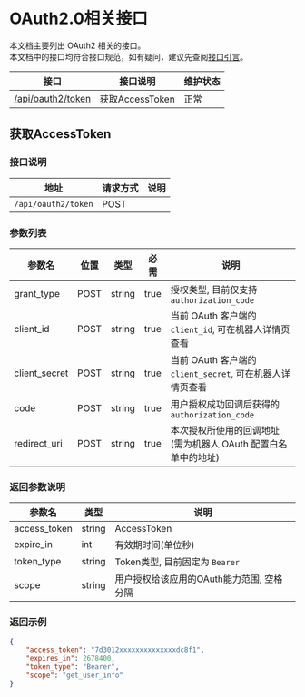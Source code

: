 # OAuth2.0相关接口

本文档主要列出 OAuth2 相关的接口。  
本文档中的接口均符合接口规范，如有疑问，建议先查阅[接口引言](https://developer.kookapp.cn/doc/reference)。

| 接口                                  | 接口说明          | 维护状态 |
|-------------------------------------|---------------|------|
| [/api/oauth2/token](#获取AccessToken) | 获取AccessToken | 正常   |

## 获取AccessToken

### 接口说明

| 地址                  | 请求方式 | 说明  |
|---------------------|------|-----|
| `/api/oauth2/token` | POST |     |

### 参数列表

| 参数名           | 位置   | 类型     | 必需   | 说明                                        |
|---------------|------|--------|------|-------------------------------------------|
| grant_type    | POST | string | true | 授权类型, 目前仅支持 `authorization_code`          |
| client_id     | POST | string | true | 当前 OAuth 客户端的 `client_id`, 可在机器人详情页查看     |
| client_secret | POST | string | true | 当前 OAuth 客户端的 `client_secret`, 可在机器人详情页查看 |
| code          | POST | string | true | 用户授权成功回调后获得的 `authorization_code`         |
| redirect_uri  | POST | string | true | 本次授权所使用的回调地址 (需为机器人 OAuth 配置白名单中的地址)      |

### 返回参数说明

| 参数名         | 类型     | 说明                       |
|-------------|--------|--------------------------|
| access_token | string | AccessToken              |
| expire_in   | int    | 有效期时间(单位秒)               |
| token_type  | string | Token类型, 目前固定为 `Bearer`  |
| scope       | string | 用户授权给该应用的OAuth能力范围, 空格分隔 |

### 返回示例

```json
{
    "access_token": "7d3012xxxxxxxxxxxxxxdc8f1",
    "expires_in": 2678400,
    "token_type": "Bearer",
    "scope": "get_user_info"
}
```
